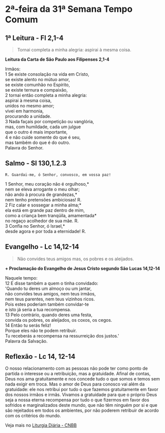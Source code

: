 # 2ª-feira da 31ª Semana Tempo Comum

## 1ª Leitura - Fl 2,1-4

> Tornai completa a minha alegria: aspirai à mesma coisa.

**Leitura da Carta de São Paulo aos Filipenses 2,1-4**

Irmãos:   
1 Se existe consolação na vida em Cristo,   
 se existe alento no mútuo amor,   
 se existe comunhão no Espírito,   
 se existe ternura e compaixão,   
2 tornai então completa a minha alegria:   
 aspirai à mesma coisa,   
 unidos no mesmo amor;   
 vivei em harmonia,   
 procurando a unidade.   
3 Nada façais por competição ou vanglória,   
 mas, com humildade, cada um julgue   
 que o outro é mais importante,   
4 e não cuide somente do que é seu,   
 mas também do que é do outro.   
 Palavra do Senhor.

## Salmo - Sl 130,1.2.3

`R. Guardai-me, ó Senhor, convosco, em vossa paz!`

1 Senhor, meu coração não é orgulhoso,*   
 nem se eleva arrogante o meu olhar;   
 não ando à procura de grandezas,*   
 nem tenho pretensões ambiciosas! R.      
2 Fiz calar e sossegar a minha alma;*   
 ela está em grande paz dentro de mim,   
 como a criança bem tranqüila, amamentada*   
 no regaço acolhedor de sua mãe. R.      
3 Confia no Senhor, ó Israel,*   
 desde agora e por toda a eternidade! R.

## Evangelho - Lc 14,12-14

> Não convides teus amigos mas, os pobres e os aleijados.

**+ Proclamação do Evangelho de Jesus Cristo segundo São Lucas  14,12-14**

Naquele tempo:   
12 E disse também a quem o tinha convidado:   
 'Quando tu deres um almoço ou um jantar,   
 não convides teus amigos, nem teus irmãos,   
 nem teus parentes, nem teus vizinhos ricos.   
 Pois estes poderiam também convidar-te   
 e isto já seria a tua recompensa.   
13 Pelo contrário, quando deres uma festa,   
 convida os pobres, os aleijados, os coxos, os cegos.   
14 Então tu serás feliz!   
 Porque eles não te podem retribuir.   
 Tu receberás a recompensa na ressurreição dos justos.'   
 Palavra da Salvação.

## Reflexão - Lc 14, 12-14

O nosso relacionamento com as pessoas não pode ter como ponto de partida o interesse ou a retribuição, mas a gratuidade. Afinal de contas, Deus nos ama gratuitamente e nos concede tudo o que somos e temos sem nada exigir em troca. Mas o amor de Deus para conosco vai além da gratuidade: ele nos retribui por tudo o que fazemos gratuitamente em favor dos nossos irmãos e irmãs. Vivamos a gratuidade para que o próprio Deus seja a nossa eterna recompensa por tudo o que fizermos em favor dos sofridos e marginalizados deste mundo, que não têm ninguém por si e que são rejeitados em todos os ambientes, por não poderem retribuir de acordo com os critérios do mundo.

Veja mais no [Liturgia Diária - CNBB](http://liturgiadiaria.cnbb.org.br/app/user/user/UserView.php?ano=2016&mes=10&dia=31)